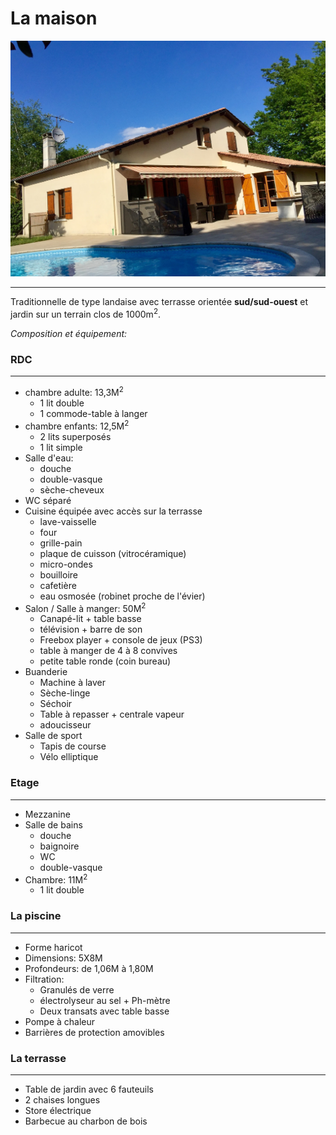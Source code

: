# La maison
![House](../img/facade_sud.jpg "La Maison")

----------
Traditionnelle de type landaise avec terrasse orientée  **sud/sud-ouest**  et jardin sur un terrain clos de 1000m<sup>2</sup>.

*Composition et équipement:*

### RDC
----------
  - chambre adulte: 13,3M<sup>2</sup>
    - 1 lit double
    - 1 commode-table à langer
  - chambre enfants: 12,5M<sup>2</sup>
    - 2 lits superposés
    - 1 lit simple
  - Salle d'eau:
	- douche
    - double-vasque
    - sèche-cheveux
  - WC séparé
  - Cuisine équipée avec accès sur la terrasse
	 - lave-vaisselle
	 - four
	 - grille-pain
	 - plaque de cuisson (vitrocéramique)
	 - micro-ondes
	 - bouilloire
	 - cafetière
	 - eau osmosée  (robinet proche de l'évier)
  - Salon / Salle à manger: 50M<sup>2</sup>
	- Canapé-lit + table basse
	- télévision + barre de son
	- Freebox player + console de jeux (PS3)
	- table à manger de 4 à 8 convives
	- petite table ronde (coin bureau)
  - Buanderie
	- Machine à laver
    - Sèche-linge
    - Séchoir
    - Table à repasser + centrale vapeur
    - adoucisseur
  - Salle de sport
	- Tapis de course
	- Vélo elliptique

### Etage
----------
- Mezzanine
- Salle de bains
	 - douche
	 - baignoire
	 - WC
	 - double-vasque
- Chambre: 11M<sup>2</sup>
  - 1 lit double

### La piscine
----------
- Forme haricot
- Dimensions: 5X8M
- Profondeurs: de 1,06M à 1,80M
- Filtration:
	 - Granulés de verre
	 - électrolyseur au sel + Ph-mètre
	 - Deux transats avec table basse
- Pompe à chaleur
- Barrières de protection amovibles

### La terrasse
----------
- Table de jardin avec 6 fauteuils
- 2 chaises longues
- Store électrique
- Barbecue au charbon de bois
